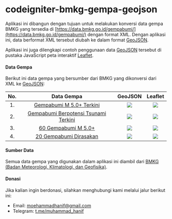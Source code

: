 # codeigniter-bmkg-gempa-geojson

Aplikasi ini dibangun dengan tujuan untuk melakukan konversi data gempa BMKG yang tersedia di [https://data.bmkg.go.id/gempabumi/](https://data.bmkg.go.id/gempabumi/) dengan format XML. Dengan aplikasi ini, data berformat XML tersebut diubah ke dalam format [GeoJSON](https://tools.ietf.org/html/rfc7946).

Aplikasi ini juga dilengkapi contoh penggunaan data [GeoJSON](https://tools.ietf.org/html/rfc7946) tersebut di pustaka JavaScript peta interaktif [Leaflet](https://leafletjs.com/).

#### Data Gempa

Berikut ini data gempa yang bersumber dari BMKG yang dikonversi dari XML ke [GeoJSON](https://tools.ietf.org/html/rfc7946):

| No. |                                    Data Gempa                                     |                              GeoJSON                              |                              Leaflet                              |
| :-: | :-------------------------------------------------------------------------------: | :---------------------------------------------------------------: | :---------------------------------------------------------------: |
| 1.  |        [ Gempabumi M 5.0+ Terkini ](https://data.bmkg.go.id/autogempa.xml)        | <img src = "https://img.shields.io/badge/progres-100%25-green" /> | <img src = "https://img.shields.io/badge/progres-100%25-green" /> |
| 2.  | [ Gempabumi Berpotensi Tsunami Terkini ](https://data.bmkg.go.id/lasttsunami.xml) | <img src = "https://img.shields.io/badge/progres-100%25-green" /> | <img src = "https://img.shields.io/badge/progres-100%25-green" /> |
| 3.  |         [ 60 Gempabumi M 5.0+ ](https://data.bmkg.go.id/gempaterkini.xml)         | <img src = "https://img.shields.io/badge/progres-100%25-green" /> | <img src = "https://img.shields.io/badge/progres-100%25-green" /> |
| 4.  |      [ 20 Gempabumi Dirasakan ](https://data.bmkg.go.id/gempadirasakan.xml)       | <img src = "https://img.shields.io/badge/progres-100%25-green" /> | <img src = "https://img.shields.io/badge/progres-100%25-green" /> |

#### Sumber Data

Semua data gempa yang digunakan dalam aplikasi ini diambil dari [BMKG (Badan Meteorologi, Klimatologi, dan Geofisika)](https://data.bmkg.go.id/gempabumi/).

#### Donasi

Jika kalian ingin berdonasi, silahkan menghubungi kami melalui jalur berikut ini:

- Email: moehammadhanif@gmail.com
- Telegram: [t.me/muhammad_hanif](https://t.me/muhammad_hanif)
